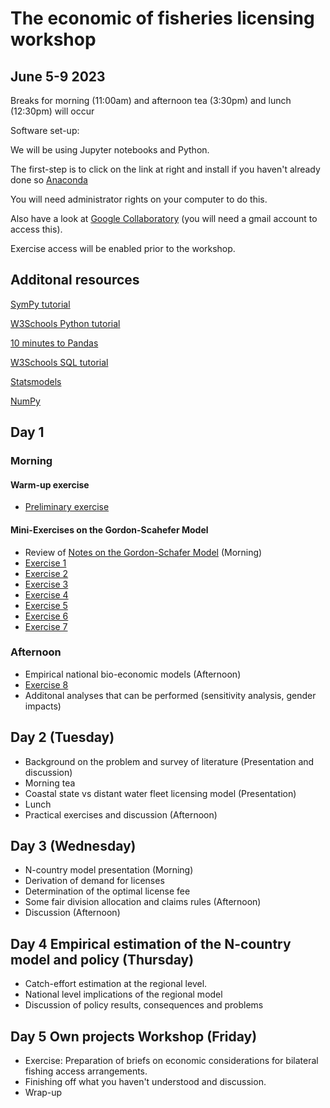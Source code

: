 # The economic of fisheries licensing workshop 
## June 5-9 2023

Breaks for morning (11:00am) and afternoon tea (3:30pm) and lunch (12:30pm) will occur

Software set-up:

We will be using Jupyter notebooks and Python.

The first-step is to click on the link at right and install if you haven't already done so [Anaconda](https://www.anaconda.com/download/)

You will need administrator rights on your computer to do this.

Also have a look at [Google Collaboratory](https://colab.research.google.com/) (you will need a gmail account to access this).

Exercise access will be enabled prior to the workshop.


## Additonal resources

[SymPy tutorial](https://docs.sympy.org/latest/tutorials/intro-tutorial/index.html)

[W3Schools Python tutorial](https://www.w3schools.com/python/python_intro.asp)

[10 minutes to Pandas](https://pandas.pydata.org/docs/user_guide/10min.html)

[W3Schools SQL tutorial](https://www.w3schools.com/sql/default.asp)

[Statsmodels](https://www.statsmodels.org/stable/index.html)

[NumPy](https://numpy.org/doc/stable/user/absolute_beginners.html)

## Day 1

### Morning


#### Warm-up exercise

- [Preliminary exercise](https://nbviewer.org/github/fdd-eiu/afew/blob/main/afew-notebook-1.ipynb)

#### Mini-Exercises on the Gordon-Scahefer Model

- Review of [Notes on the Gordon-Schafer Model](https://github.com/fdd-eiu/afew/blob/main/notes-gordon-schaefer.pdf) (Morning)
- [Exercise 1](https://colab.research.google.com/drive/1nAZzOBbcJJpLnCGZwRA_QY-DtRvNYxLo?usp=sharing)
- [Exercise 2](https://colab.research.google.com/drive/1Whcl_O0Wf4eFO94iRNn5VJbzNF89MlUb?usp=sharing)
- [Exercise 3](https://colab.research.google.com/drive/1XFVAmHBVZ9D8J5HSpZlX1aMfbd8_9m2K?usp=sharing)
- [Exercise 4](https://colab.research.google.com/drive/1o9ybRsMI3QileGNXfwPIn-mtWpw5c1P6?usp=sharing)
- [Exercise 5](https://colab.research.google.com/drive/1kTDbj_NNjw9atLTy9TocGM1lqpDZlu-3?usp=sharing)
- [Exercise 6](https://colab.research.google.com/drive/1SwBJviqRxWfGgsNPZVWtqm7zRNFkRXKY?usp=sharing)
- [Exercise 7](https://colab.research.google.com/drive/1aeVTzicRzOY6WrJ8fhEyIq-Y_tWzX6lN?usp=sharing)

### Afternoon

- Empirical national bio-economic models (Afternoon)
- [Exercise 8](https://nbviewer.org/github/fdd-eiu/afew/blob/main/afew-present-6.ipynb)
-  Additonal analyses that can be performed (sensitivity analysis, gender impacts)

## Day 2 (Tuesday)

- Background on the problem and survey of literature (Presentation and discussion)
- Morning tea
- Coastal state vs distant water fleet licensing model (Presentation)
-  Lunch
- Practical exercises and discussion (Afternoon)

## Day 3 (Wednesday)

- N-country model presentation (Morning)
- Derivation of demand for licenses
- Determination of the optimal license fee
- Some fair division allocation and claims rules (Afternoon)
- Discussion (Afternoon)

## Day 4 Empirical estimation of the N-country model and policy (Thursday)

- Catch-effort estimation at the regional level.
- National level implications of the regional model
- Discussion of policy results, consequences and problems

## Day 5 Own projects Workshop (Friday)

- Exercise: Preparation of briefs on economic considerations for bilateral fishing access
arrangements.
- Finishing off what you haven't understood and discussion.
- Wrap-up

